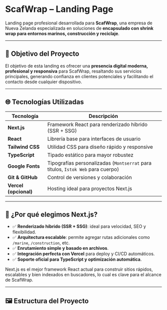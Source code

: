# ScafWrap – Landing Page

Landing page profesional desarrollada para **ScafWrap**, una empresa de Nueva Zelanda especializada en soluciones de **encapsulado con shrink wrap para entornos marinos, construcción y reciclaje**.

---

## 🧭 Objetivo del Proyecto

El objetivo de esta landing es ofrecer una **presencia digital moderna, profesional y responsiva** para ScafWrap, resaltando sus servicios principales, generando confianza en clientes potenciales y facilitando el contacto desde cualquier dispositivo.

---

## 🌐 Tecnologías Utilizadas

| Tecnología     | Descripción |
|----------------|-------------|
| **Next.js**    | Framework React para renderizado híbrido (SSR + SSG) |
| **React**      | Librería base para interfaces de usuario |
| **Tailwind CSS** | Utilidad CSS para diseño rápido y responsive |
| **TypeScript** | Tipado estático para mayor robustez |
| **Google Fonts** | Tipografías personalizadas (`Montserrat` para títulos, `Istok Web` para cuerpo) |
| **Git & GitHub** | Control de versiones y colaboración |
| **Vercel (opcional)** | Hosting ideal para proyectos Next.js |

---

## 🚀 ¿Por qué elegimos Next.js?

- ✅ **Renderizado híbrido (SSR + SSG)**: ideal para velocidad, SEO y flexibilidad.
- ✅ **Arquitectura escalable**: permite agregar rutas adicionales como `/marine`, `/construction`, etc.
- ✅ **Enrutamiento simple y basado en archivos**.
- ✅ **Integración perfecta con Vercel** para deploy y CI/CD automáticos.
- ✅ **Soporte oficial para TypeScript y optimización automática**.

Next.js es el mejor framework React actual para construir sitios rápidos, escalables y bien indexados en buscadores, lo cual es clave para el alcance de ScafWrap.

---

## 🖼️ Estructura del Proyecto

